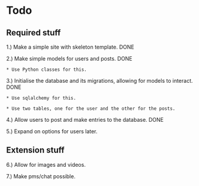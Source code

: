 # Todo

## Required stuff
1.) Make a simple site with skeleton template. DONE

2.) Make simple models for users and posts. DONE

    * Use Python classes for this.

3.) Initialise the database and its migrations, allowing for models to interact. DONE

    * Use sqlalchemy for this.

    * Use two tables, one for the user and the other for the posts.

4.) Allow users to post and make entries to the database. DONE

5.) Expand on options for users later.

## Extension stuff
6.) Allow for images and videos.

7.) Make pms/chat possible.
